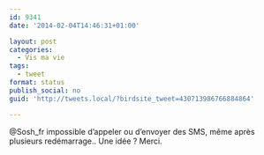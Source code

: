 ```yaml
---
id: 9341
date: '2014-02-04T14:46:31+01:00'

layout: post
categories:
  - Vis ma vie
tags:
  - tweet
format: status
publish_social: no
guid: 'http://tweets.local/?birdsite_tweet=430713986766884864'

---
```


@Sosh\_fr impossible d’appeler ou d’envoyer des SMS, même après plusieurs redémarrage.. Une idée ? Merci.